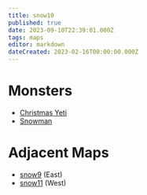 ```yaml
---
title: snow10
published: true
date: 2023-09-10T22:39:01.000Z
tags: maps
editor: markdown
dateCreated: 2023-02-16T00:00:00.000Z
---
```



# Monsters
 * [Christmas Yeti](/monsters/christmas-yeti)
 * [Snowman](/monsters/snowman)

# Adjacent Maps
 * [snow9](/maps/snow9) (East)
 * [snow11](/maps/snow11) (West)
